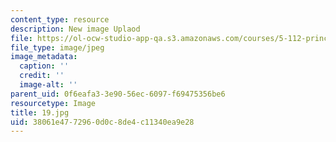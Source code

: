 ```yaml
---
content_type: resource
description: New image Uplaod
file: https://ol-ocw-studio-app-qa.s3.amazonaws.com/courses/5-112-principles-of-chemical-science-fall-2005/38061e4772960d0c8de4c11340ea9e28_19.jpg
file_type: image/jpeg
image_metadata:
  caption: ''
  credit: ''
  image-alt: ''
parent_uid: 0f6eafa3-3e90-56ec-6097-f69475356be6
resourcetype: Image
title: 19.jpg
uid: 38061e47-7296-0d0c-8de4-c11340ea9e28
---
```

